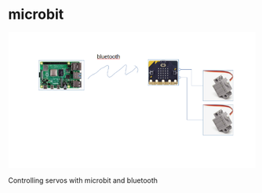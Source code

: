 # microbit


![microbit](https://github.com/voyager1708/microbit/blob/main/images/microbit.png?raw=true)

Controlling servos with microbit and bluetooth


